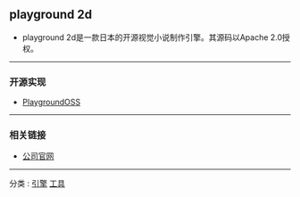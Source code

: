 ## playground 2d

+ playground 2d是一款日本的开源视觉小说制作引擎。其源码以Apache 2.0授权。

---
### 开源实现
+ [PlaygroundOSS](https://github.com/KLab/PlaygroundOSS)
---
### 相关链接
+ [公司官网](http://dsas.blog.klab.org/)
---
分类 : [引擎](/分类/引擎.md) [工具](/分类/工具.md)
